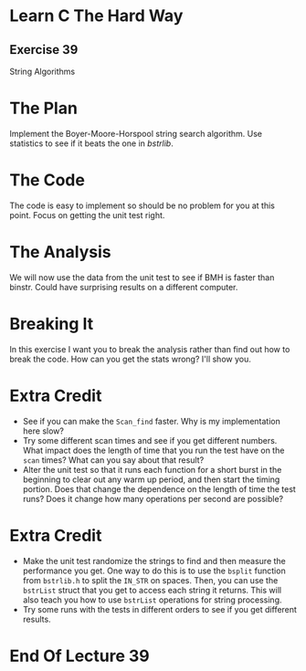 Learn C The Hard Way
=======

Exercise 39
----

String Algorithms



The Plan
====

Implement the Boyer-Moore-Horspool string search algorithm.
Use statistics to see if it beats the one in *bstrlib*.



The Code
====

The code is easy to implement so should be no problem for you
at this point.  Focus on getting the unit test right.



The Analysis
====

We will now use the data from the unit test to see if BMH is faster than
binstr.  Could have surprising results on a different computer.



Breaking It
====

In this exercise I want you to break the analysis rather than find out
how to break the code.  How can you get the stats wrong?  I'll show you.



Extra Credit
====

* See if you can make the ``Scan_find`` faster.  Why is my implementation
  here slow?
* Try some different scan times and see if you get different numbers.
  What impact does the length of time that you run the test have on
  the ``scan`` times?  What can you say about that result?
* Alter the unit test so that it runs each function for a short burst
  in the beginning to clear out any warm up period, and then start the
  timing portion.  Does that change the dependence on the length of time
  the test runs?  Does it change how many operations per second are possible?



Extra Credit
====

* Make the unit test randomize the strings to find and then measure
  the performance you get.  One way to do this is to use the ``bsplit``
  function from ``bstrlib.h`` to split the ``IN_STR`` on
  spaces.  Then, you can use the ``bstrList`` struct that you get to access each
  string it returns.  This will also teach you how to use ``bstrList``
  operations for string processing.
* Try some runs with the tests in different orders to see if you get different
  results.



End Of Lecture 39
=====


